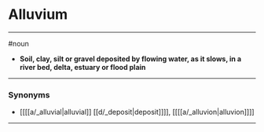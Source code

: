# Alluvium
---
#noun
- **Soil, clay, silt or gravel deposited by flowing water, as it slows, in a river bed, delta, estuary or flood plain**
---
### Synonyms
- [[[[a/_alluvial|alluvial]] [[d/_deposit|deposit]]]], [[[[a/_alluvion|alluvion]]]]
---
